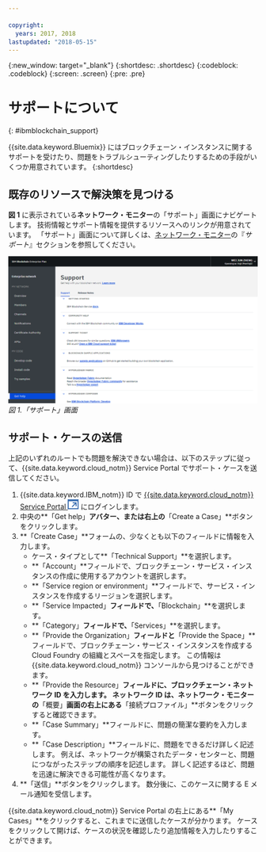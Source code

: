 ```yaml
---

copyright:
  years: 2017, 2018
lastupdated: "2018-05-15"
---
```


{:new_window: target="_blank"}
{:shortdesc: .shortdesc}
{:codeblock: .codeblock}
{:screen: .screen}
{:pre: .pre}


# サポートについて
{: #ibmblockchain_support}


{{site.data.keyword.Bluemix}} にはブロックチェーン・インスタンスに関するサポートを受けたり、問題をトラブルシューティングしたりするための手段がいくつか用意されています。
{:shortdesc}


## 既存のリソースで解決策を見つける

**図 1** に表示されている**ネットワーク・モニター**の「サポート」画面にナビゲートします。  技術情報とサポート情報を提供するリソースへのリンクが用意されています。  「サポート」画面について詳しくは、[ネットワーク・モニター](v10_dashboard.html)の『*サポート*』セクションを参照してください。

![「サポート」画面](images/support.png "「サポート」画面")
*図 1.「サポート」画面*


## サポート・ケースの送信

上記のいずれのルートでも問題を解決できない場合は、以下のステップに従って、{{site.data.keyword.cloud_notm}} Service Portal でサポート・ケースを送信してください。

1. {{site.data.keyword.IBM_notm}} ID で [{{site.data.keyword.cloud_notm}} Service Portal ![外部リンク・アイコン](images/external_link.svg "外部リンク・アイコン")](https://ibm.biz/ibmcloudsupport) にログインします。
2. 中央の**「Get help」**アバター、または右上の**「Create a Case」**ボタンをクリックします。
3. **「Create Case」**フォームの、少なくとも以下のフィールドに情報を入力します。  
    - ケース・タイプとして**「Technical Support」**を選択します。
    - **「Account」**フィールドで、ブロックチェーン・サービス・インスタンスの作成に使用するアカウントを選択します。
    - **「Service region or environment」**フィールドで、サービス・インスタンスを作成するリージョンを選択します。
    - **「Service Impacted」**フィールドで、**「Blockchain」**を選択します。
    - **「Category」**フィールドで、**「Services」**を選択します。
    - **「Provide the Organization」**フィールドと**「Provide the Space」**フィールドで、ブロックチェーン・サービス・インスタンスを作成する Cloud Foundry の組織とスペースを指定します。  この情報は {{site.data.keyword.cloud_notm}} コンソールから見つけることができます。
    - **「Provide the Resource」**フィールドに、ブロックチェーン・ネットワーク ID を入力します。 ネットワーク ID は、ネットワーク・モニターの**「概要」**画面の右上にある**「接続プロファイル」**ボタンをクリックすると確認できます。
    - **「Case Summary」**フィールドに、問題の簡潔な要約を入力します。
    - **「Case Description」**フィールドに、問題をできるだけ詳しく記述します。  例えば、ネットワークが構築されたデータ・センターと、問題につながったステップの順序を記述します。  詳しく記述するほど、問題を迅速に解決できる可能性が高くなります。
4. **「送信」**ボタンをクリックします。  数分後に、このケースに関する E メール通知を受信します。


{{site.data.keyword.cloud_notm}} Service Portal の右上にある**「My Cases」**をクリックすると、これまでに送信したケースが分かります。  ケースをクリックして開けば、ケースの状況を確認したり追加情報を入力したりすることができます。
